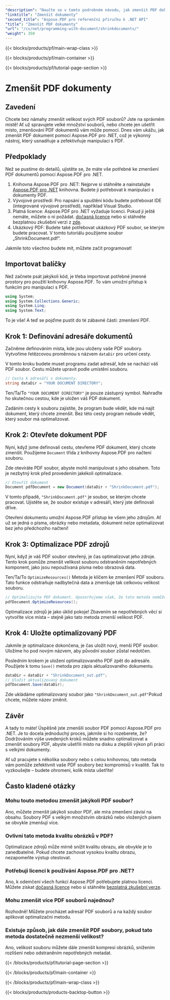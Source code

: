 ```yaml
---
"description": "Naučte se v tomto podrobném návodu, jak zmenšit PDF dokumenty pomocí Aspose.PDF pro .NET. Optimalizujte PDF zdroje a zmenšete velikost souboru bez kompromisů v kvalitě."
"linktitle": "Zmenšit dokumenty"
"second_title": "Aspose.PDF pro referenční příručku k .NET API"
"title": "Zmenšit PDF dokumenty"
"url": "/cs/net/programming-with-document/shrinkdocuments/"
"weight": 350
---
```


{{< blocks/products/pf/main-wrap-class >}}

{{< blocks/products/pf/main-container >}}

{{< blocks/products/pf/tutorial-page-section >}}

# Zmenšit PDF dokumenty

## Zavedení

Chcete bez námahy zmenšit velikost svých PDF souborů? Jste na správném místě! Ať už spravujete velké množství souborů, nebo chcete jen ušetřit místo, zmenšování PDF dokumentů vám může pomoci. Dnes vám ukážu, jak zmenšit PDF dokument pomocí Aspose.PDF pro .NET, což je výkonný nástroj, který usnadňuje a zefektivňuje manipulaci s PDF.

## Předpoklady

Než se pustíme do detailů, ujistěte se, že máte vše potřebné ke zmenšení PDF dokumentů pomocí Aspose.PDF pro .NET.

1. Knihovna Aspose.PDF pro .NET: Nejprve si stáhněte a nainstalujte [Aspose.PDF pro .NET](https://releases.aspose.com/pdf/net/) knihovna. Budete ji potřebovat k manipulaci s dokumenty PDF.
2. Vývojové prostředí: Pro napsání a spuštění kódu budete potřebovat IDE (integrované vývojové prostředí), například Visual Studio.
3. Platná licence: Aspose.PDF pro .NET vyžaduje licenci. Pokud ji ještě nemáte, můžete o ni požádat. [dočasná licence](https://purchase.aspose.com/temporary-license/) nebo si stáhněte bezplatnou zkušební verzi z [zde](https://releases.aspose.com/).
4. Ukázkový PDF: Budete také potřebovat ukázkový PDF soubor, se kterým budete pracovat. V tomto tutoriálu použijeme soubor „ShrinkDocument.pdf“.

Jakmile toto všechno budete mít, můžete začít programovat!


## Importovat balíčky

Než začnete psát jakýkoli kód, je třeba importovat potřebné jmenné prostory pro použití knihovny Aspose.PDF. To vám umožní přístup k funkcím pro manipulaci s PDF.

```csharp
using System;
using System.Collections.Generic;
using System.Linq;
using System.Text;
```

To je vše! A teď se pojďme pustit do té zábavné části: zmenšení PDF.

## Krok 1: Definování adresáře dokumentů

Začněme definováním místa, kde jsou uloženy vaše PDF soubory. Vytvoříme řetězcovou proměnnou s názvem `dataDir` pro určení cesty.

V tomto kroku budete muset programu zadat adresář, kde se nachází váš PDF soubor. Cestu můžete upravit podle umístění souboru.

```csharp
// Cesta k adresáři s dokumenty.
string dataDir = "YOUR DOCUMENT DIRECTORY";
```

Ten/Ta/To `"YOUR DOCUMENT DIRECTORY"` je pouze zástupný symbol. Nahraďte ho skutečnou cestou, kde je uložen váš PDF dokument.

Zadáním cesty k souboru zajistíte, že program bude vědět, kde má najít dokument, který chcete zmenšit. Bez této cesty program nebude vědět, který soubor má optimalizovat.


## Krok 2: Otevřete dokument PDF

Nyní, když jsme definovali cestu, otevřeme PDF dokument, který chcete zmenšit. Použijeme `Document` třída z knihovny Aspose.PDF pro načtení souboru.

Zde otevíráte PDF soubor, abyste mohli manipulovat s jeho obsahem. Toto je nezbytný krok před provedením jakékoli optimalizace.

```csharp
// Otevřít dokument
Document pdfDocument = new Document(dataDir + "ShrinkDocument.pdf");
```

V tomto případě, `"ShrinkDocument.pdf"` je soubor, se kterým chcete pracovat. Ujistěte se, že soubor existuje v adresáři, který jste definovali dříve.

Otevření dokumentu umožní Aspose.PDF přístup ke všem jeho zdrojům. Ať už se jedná o písma, obrázky nebo metadata, dokument nelze optimalizovat bez jeho předchozího načtení!

## Krok 3: Optimalizace PDF zdrojů

Nyní, když je váš PDF soubor otevřený, je čas optimalizovat jeho zdroje. Tento krok pomůže zmenšit velikost souboru odstraněním nepotřebných komponent, jako jsou nepoužívaná písma nebo obrazová data.

Ten/Ta/To `OptimizeResources()` Metoda je klíčem ke zmenšení PDF souboru. Tato funkce odstraňuje nadbytečná data a zmenšuje tak celkovou velikost souboru.

```csharp
// Optimalizujte PDF dokument. Upozorňujeme však, že tato metoda nemůže zaručit zmenšení dokumentu.
pdfDocument.OptimizeResources();
```

Optimalizace zdrojů je jako úklid pokoje! Zbavením se nepotřebných věcí si vytvoříte více místa – stejně jako tato metoda zmenší velikost PDF.

## Krok 4: Uložte optimalizovaný PDF

Jakmile je optimalizace dokončena, je čas uložit nový, menší PDF soubor. Uložíme ho pod novým názvem, aby původní soubor zůstal nedotčen.

Posledním krokem je uložení optimalizovaného PDF zpět do adresáře. Použijete k tomu `Save()` metoda pro zápis aktualizovaného dokumentu.

```csharp
dataDir = dataDir + "ShrinkDocument_out.pdf";
// Uložit aktualizovaný dokument
pdfDocument.Save(dataDir);
```

Zde ukládáme optimalizovaný soubor jako `"ShrinkDocument_out.pdf"`Pokud chcete, můžete název změnit.

## Závěr

A tady to máte! Úspěšně jste zmenšili soubor PDF pomocí Aspose.PDF pro .NET. Je to docela jednoduchý proces, jakmile si ho rozeberete, že? Dodržováním výše uvedených kroků můžete snadno optimalizovat a zmenšit soubory PDF, abyste ušetřili místo na disku a zlepšili výkon při práci s velkými dokumenty.

Ať už pracujete s několika soubory nebo s celou knihovnou, tato metoda vám pomůže zefektivnit vaše PDF soubory bez kompromisů v kvalitě. Tak to vyzkoušejte – budete ohromeni, kolik místa ušetříte!

## Často kladené otázky

### Mohu touto metodou zmenšit jakýkoli PDF soubor?
Ano, můžete zmenšit jakýkoli soubor PDF, ale míra zmenšení závisí na obsahu. Soubory PDF s velkým množstvím obrázků nebo vložených písem se obvykle zmenšují více.

### Ovlivní tato metoda kvalitu obrázků v PDF?
Optimalizace zdrojů může mírně snížit kvalitu obrazu, ale obvykle je to zanedbatelné. Pokud chcete zachovat vysokou kvalitu obrazu, nezapomeňte výstup otestovat.

### Potřebuji licenci k používání Aspose.PDF pro .NET?
Ano, k odemčení všech funkcí Aspose.PDF potřebujete platnou licenci. Můžete získat [dočasná licence](https://purchase.aspose.com/temporary-license/) nebo si stáhněte [bezplatná zkušební verze](https://releases.aspose.com/).

### Mohu zmenšit více PDF souborů najednou?
Rozhodně! Můžete procházet adresář PDF souborů a na každý soubor aplikovat optimalizační metodu.

### Existuje způsob, jak dále zmenšit PDF soubory, pokud tato metoda dostatečně nezmenší velikost?
Ano, velikost souboru můžete dále zmenšit kompresí obrázků, snížením rozlišení nebo odstraněním nepotřebných metadat.

{{< /blocks/products/pf/tutorial-page-section >}}

{{< /blocks/products/pf/main-container >}}

{{< /blocks/products/pf/main-wrap-class >}}

{{< blocks/products/products-backtop-button >}}